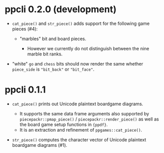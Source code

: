 ppcli 0.2.0 (development)
=========================

* `cat_piece()` and `str_piece()` adds support for the following game pieces (#4):

  + "marbles" bit and board pieces.

    - However we currently do not distinguish between the nine marble bit ranks.

* "white" `go` and `chess` bits should now render the same
  whether `piece_side` is `"bit_back"` or `"bit_face"`.

ppcli 0.1.1
===========

* ``cat_piece()`` prints out Unicode plaintext boardgame diagrams.

  + It supports the same data frame arguments also supported by 
    ``piecepackr::pmap_piece()`` / ``piecepackr::render_piece()``
    as well as the board game setup functions in `{ppdf}`.
  + It is an extraction and refinement of ``ppgames::cat_piece()``.

* ``str_piece()`` computes the character vector of Unicode plaintext boardgame diagrams (#1).

